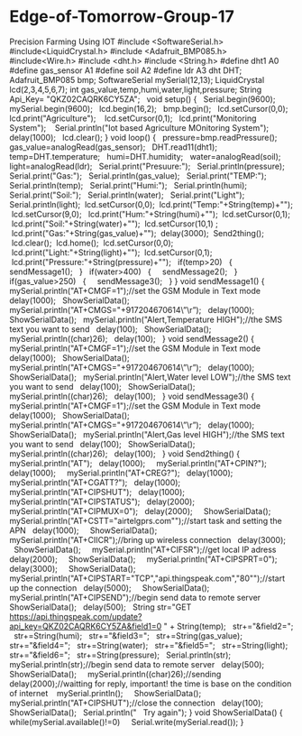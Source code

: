 # Edge-of-Tomorrow-Group-17
Precision Farming Using IOT
#include <SoftwareSerial.h>
#include<LiquidCrystal.h>
#include <Adafruit_BMP085.h>
#include<Wire.h>
#include <dht.h>
#include <String.h>
#define dht1 A0  
#define gas_sensor A1
#define soil A2
#define ldr A3
dht DHT;
Adafruit_BMP085 bmp;
SoftwareSerial mySerial(12,13);
LiquidCrystal lcd(2,3,4,5,6,7);
int gas_value,temp,humi,water,light,pressure;
String Api_Key= "QKZ02CAQRK6CY5ZA";
 
void setup() {
  Serial.begin(9600);
  mySerial.begin(9600);
  lcd.begin(16,2);
  bmp.begin();
  lcd.setCursor(0,0);
  lcd.print("Agriculture"); 
  lcd.setCursor(0,1);
  lcd.print("Monitoring System"); 
  Serial.println("Iot based Agriculture MOnitoring System");
  delay(1000);
  lcd.clear();
}
void loop() {
  pressure=bmp.readPressure();
  gas_value=analogRead(gas_sensor);
  DHT.read11(dht1);
  temp=DHT.temperature;
  humi=DHT.humidity;
  water=analogRead(soil);
  light=analogRead(ldr);
  Serial.print("Presuure:");
  Serial.println(pressure);
  Serial.print("Gas:");
  Serial.println(gas_value);
  Serial.print("TEMP:");
  Serial.println(temp);
  Serial.print("Humi:");
  Serial.println(humi);
  Serial.print("Soil:");
  Serial.println(water);
  Serial.print("Light");
  Serial.println(light);
 lcd.setCursor(0,0);
 lcd.print("Temp:"+String(temp)+"");
 lcd.setCursor(9,0); 
 lcd.print("Hum:"+String(humi)+"");
 lcd.setCursor(0,1);
 lcd.print("Soil:"+String(water)+"");
 lcd.setCursor(10,1) ;
 lcd.print("Gas:"+String(gas_value)+"");
 delay(3000);
 Send2thing();
 lcd.clear();
 lcd.home();
 lcd.setCursor(0,0);
 lcd.print("Light:"+String(light)+"");
 lcd.setCursor(0,1);
 lcd.print("Pressure:"+String(pressure)+"");
  if(temp>20)
  {
    sendMessage1();
  }
  if(water>400)
  {
    sendMessage2();
  }
  if(gas_value>250)
  {
    sendMessage3();
  }
}
void sendMessage1()
{
  mySerial.println("AT+CMGF=1");//set the GSM Module in Text mode
  delay(1000);
  ShowSerialData();
  mySerial.println("AT+CMGS=\"+917204670614\”\r”);
  delay(1000);
  ShowSerialData();
  mySerial.println("Alert,Temperature HIGH");//the SMS text you want to send
  delay(100);
  ShowSerialData();
  mySerial.println((char)26);
  delay(100);
 
}
void sendMessage2()
{
  mySerial.println("AT+CMGF=1");//set the GSM Module in Text mode
  delay(1000);
  ShowSerialData();
  mySerial.println("AT+CMGS=\"+917204670614\”\r”);
  delay(1000);
  ShowSerialData();
  mySerial.println("Alert,Water level LOW");//the SMS text you want to send
  delay(100);
  ShowSerialData();
  mySerial.println((char)26);
  delay(100);
 
}
void sendMessage3()
{
  mySerial.println("AT+CMGF=1");//set the GSM Module in Text mode
  delay(1000);
  ShowSerialData();
  mySerial.println("AT+CMGS=\"+917204670614\”\r”);
  delay(1000);
  ShowSerialData();
  mySerial.println("Alert,Gas level HIGH");//the SMS text you want to send
  delay(100);
  ShowSerialData();
  mySerial.println((char)26);
  delay(100);
 
}
void Send2thing()
{
  mySerial.println("AT");
  delay(1000);
 
  mySerial.println("AT+CPIN?");
  delay(1000);
 
  mySerial.println("AT+CREG?");
  delay(1000);
 
  mySerial.println("AT+CGATT?");
  delay(1000);
 
  mySerial.println("AT+CIPSHUT");
  delay(1000);
 
  mySerial.println("AT+CIPSTATUS");
  delay(2000);
 
  mySerial.println("AT+CIPMUX=0");
  delay(2000);
 
  ShowSerialData();
 
  mySerial.println("AT+CSTT=\"airtelgprs.com\"");//start task and setting the APN
  delay(1000);
 
  ShowSerialData();
 
  mySerial.println("AT+CIICR");//bring up wireless connection
  delay(3000);
 
  ShowSerialData();
 
  mySerial.println("AT+CIFSR");//get local IP adress
  delay(2000);
 
  ShowSerialData();
 
  mySerial.println("AT+CIPSPRT=0");
  delay(3000);
 
  ShowSerialData();
 
  mySerial.println("AT+CIPSTART=\"TCP\",\"api.thingspeak.com\",\"80\"");//start up the connection
  delay(5000);
 
  ShowSerialData();
 
  mySerial.println("AT+CIPSEND");//begin send data to remote server
  ShowSerialData();
  delay(500);
  String str="GET https://api.thingspeak.com/update?api_key=QKZ02CAQRK6CY5ZA&field1=0 " + String(temp);
  str+="&field2=";
  str+=String(humi);
  str+="&field3=";
  str+=String(gas_value);
  str+="&field4=";
  str+=String(water);
  str+="&field5=";
  str+=String(light);
  str+="&field6=";
  str+=String(pressure);
  Serial.println(str);
  mySerial.println(str);//begin send data to remote server
  delay(500);
  ShowSerialData();
 
  mySerial.println((char)26);//sending
  delay(2000);//waitting for reply, important! the time is base on the condition of internet 
  mySerial.println();
 
  ShowSerialData();
 
  mySerial.println("AT+CIPSHUT");//close the connection
  delay(100);
  ShowSerialData();
  Serial.println("   Try again");
}
void ShowSerialData()
{
  while(mySerial.available()!=0)
    Serial.write(mySerial.read());
}
